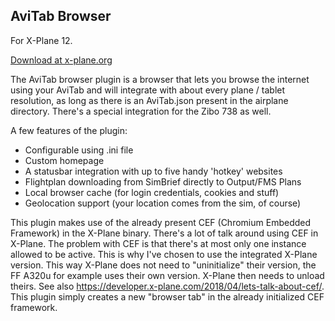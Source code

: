 ## AviTab Browser

For X-Plane 12.

[Download at x-plane.org](https://forums.x-plane.org/index.php?/files/file/93812-avitab-browser-a-browser-addon-for-the-avitab-plugin/)

The AviTab browser plugin is a browser that lets you browse the internet using your AviTab and will integrate with about every plane / tablet resolution, as long as there is an AviTab.json present in the airplane directory.
There's a special integration for the Zibo 738 as well.

A few features of the plugin:

- Configurable using .ini file
- Custom homepage
- A statusbar integration with up to five handy 'hotkey' websites
- Flightplan downloading from SimBrief directly to Output/FMS Plans
- Local browser cache (for login credentials, cookies and stuff)
- Geolocation support (your location comes from the sim, of course)

This plugin makes use of the already present CEF (Chromium Embedded Framework) in the X-Plane binary. There's a lot of talk around using CEF in X-Plane. The problem with CEF is that there's at most only one instance allowed to be active. This is why I've chosen to use the integrated X-Plane version. This way X-Plane does not need to "uninitialize" their version, the FF A320u for example uses their own version. X-Plane then needs to unload theirs. See also https://developer.x-plane.com/2018/04/lets-talk-about-cef/. This plugin simply creates a new "browser tab" in the already initialized CEF framework.
